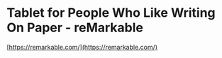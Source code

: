 
# Tablet for People Who Like Writing On Paper - reMarkable
[https://remarkable.com/](https://remarkable.com/)